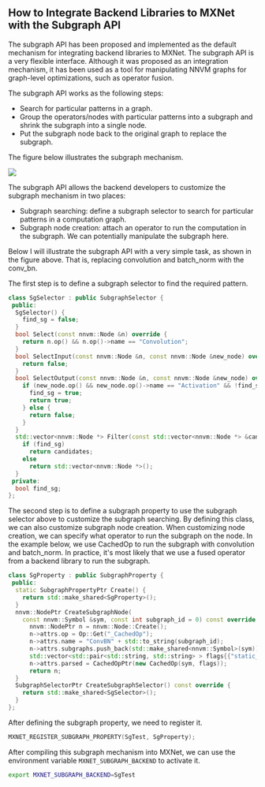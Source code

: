 ## How to Integrate Backend Libraries to MXNet with the Subgraph API

The subgraph API has been proposed and implemented as the default mechanism for integrating backend libraries to MXNet. The subgraph API is a very flexible interface. Although it was proposed as an integration mechanism, it has been used as a tool for manipulating NNVM graphs for graph-level optimizations, such as operator fusion.

The subgraph API works as the following steps:

* Search for particular patterns in a graph.
* Group the operators/nodes with particular patterns into a subgraph and shrink the subgraph into a single node.
* Put the subgraph node back to the original graph to replace the subgraph.

The figure below illustrates the subgraph mechanism.

![](/Users/dzzhen/Workspace/incubator-mxnet/docs/faq/subgraph.png)

The subgraph API allows the backend developers to customize the subgraph mechanism in two places:

* Subgraph searching: define a subgraph selector to search for particular patterns in a computation graph.
* Subgraph node creation: attach an operator to run the computation in the subgraph. We can potentially manipulate the subgraph here.


Below I will illustrate the subgraph API with a very simple task, as shown in the figure above. That is, replacing convolution and batch_norm with the conv_bn.

The first step is to define a subgraph selector to find the required pattern.

```C++
class SgSelector : public SubgraphSelector {
 public:
  SgSelector() {
    find_sg = false;
  }
  bool Select(const nnvm::Node &n) override {
    return n.op() && n.op()->name == "Convolution";
  }
  bool SelectInput(const nnvm::Node &n, const nnvm::Node &new_node) override {
    return false;
  }
  bool SelectOutput(const nnvm::Node &n, const nnvm::Node &new_node) override {
    if (new_node.op() && new_node.op()->name == "Activation" && !find_sg) {
      find_sg = true;
      return true;
    } else {
      return false;
    }
  }
  std::vector<nnvm::Node *> Filter(const std::vector<nnvm::Node *> &candidates) override {
    if (find_sg)
      return candidates;
    else
      return std::vector<nnvm::Node *>();
  }
 private:
  bool find_sg;
};
```

The second step is to define a subgraph property to use the subgraph selector above to customize the subgraph searching. By defining this class, we can also customize subgraph node creation. When customizing node creation, we can specify what operator to run the subgraph on the node. In the example below, we use CachedOp to run the subgraph with convolution and batch_norm. In practice, it's most likely that we use a fused operator from a backend library to run the subgraph.

```C++
class SgProperty : public SubgraphProperty {
 public:
  static SubgraphPropertyPtr Create() {
    return std::make_shared<SgProperty>();
  }
  nnvm::NodePtr CreateSubgraphNode(
    const nnvm::Symbol &sym, const int subgraph_id = 0) const override {
      nnvm::NodePtr n = nnvm::Node::Create();
      n->attrs.op = Op::Get("_CachedOp");
      n->attrs.name = "ConvBN" + std::to_string(subgraph_id);
      n->attrs.subgraphs.push_back(std::make_shared<nnvm::Symbol>(sym));
      std::vector<std::pair<std::string, std::string> > flags{{"static_alloc", "true"}};
      n->attrs.parsed = CachedOpPtr(new CachedOp(sym, flags));
      return n;
  }
  SubgraphSelectorPtr CreateSubgraphSelector() const override {
    return std::make_shared<SgSelector>();
  }
};
```

After defining the subgraph property, we need to register it.

```C++
MXNET_REGISTER_SUBGRAPH_PROPERTY(SgTest, SgProperty);
```

After compiling this subgraph mechanism into MXNet, we can use the environment variable `MXNET_SUBGRAPH_BACKEND` to activate it.

```bash
export MXNET_SUBGRAPH_BACKEND=SgTest
```

